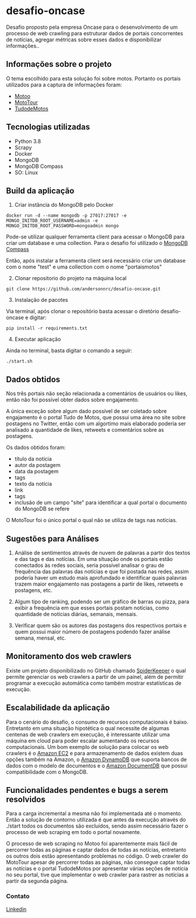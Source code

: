 # desafio-oncase

Desafio proposto pela empresa Oncase para o desenvolvimento de um processo de web crawling para estruturar dados de portais concorrentes de notícias, agregar métricas sobre esses dados e disponibilizar informações..

## Informações sobre o projeto

O tema escolhido para esta solução foi sobre motos. Portanto os portais utilizados para a captura de informações foram:

* [Motoo](https://www.motoo.com.br/)
* [MotoTour](https://mototour.com.br/)
* [TudodeMotos](https://tudodemotos.com.br/)

## Tecnologias utilizadas

* Python 3.8
* Scrapy
* Docker
* MongoDB
* MongoDB Compass
* SO: Linux

## Build da aplicação

1. Criar instância do MongoDB pelo Docker

```
docker run -d --name mongodb -p 27017:27017 -e MONGO_INITDB_ROOT_USERNAME=admin -e MONGO_INITDB_ROOT_PASSWORD=mongoadmin mongo
```

Pode-se utilizar qualquer ferramenta client para acessar o MongoDB para criar um database e uma collection. Para o desafio foi utilizado o [MongoDB Compass](https://www.mongodb.com/products/compass)

Então, após instalar a ferramenta client será necessário criar um database com o nome "test" e uma collection com o nome "portaismotos"

2. Clonar repositorio do projeto na máquina local

```
git clone https://github.com/andersonnrc/desafio-oncase.git
```

3. Instalação de pacotes

Via terminal, após clonar o repositório basta acessar o diretório desafio-oncase e digitar:

```
pip install -r requirements.txt
```

4. Executar aplicação

Ainda no terminal, basta digitar o comando a seguir:

```
./start.sh
```

## Dados obtidos

Nos três portais não seção relacionada a comentários de usuários ou likes, então não foi possível obter dados sobre engajamento.

A única exceção sobre algum dado possível de ser coletado sobre engajamento é o portal Tudo de Motos, que possui uma área no site sobre postagens no Twitter, então com um algortimo mais elaborado poderia ser analisado a quantidade de likes, retweets e comentários sobre as postagens.

Os dados obtidos foram:

- título da notícia
- autor da postagem
- data da postagem 
- tags
- texto da notícia
- link
- tags
- inclusão de um campo "site" para identificar a qual portal o documento do MongoDB se refere

O MotoTour foi o único portal o qual não se utiliza de tags nas notícias.

## Sugestões para Análises

1. Análise de sentimentos através de nuvem de palavras a partir dos textos e das tags e das notícias. Em uma situação onde os portais estão conectados às redes sociais, seria possível analisar o grau de frequência das palavras das notícias e que foi postada nas redes, assim poderia haver um estudo mais aprofundado e identificar quais palavras trazem maior engajamento nas postagens a partir de likes, retweets e postagens, etc.

2. Algum tipo de ranking, podendo ser um gráfico de barras ou pizza, para exibir a frequência em que esses portais postam notícias, como quantidade de notícias diárias, semanais, mensais.

3. Verificar quem são os autores das postagens dos respectivos portais e quem possui maior número de postagens podendo fazer análise semana, mensal, etc.

## Monitoramento dos web crawlers

Existe um projeto disponibilizado no GitHub chamado [SpiderKeeper](https://github.com/DormyMo/SpiderKeeper) o qual permite gerenciar os web crawlers a partir de um painel, além de permitir programar a execução automática como também mostrar estatísticas de execução.

## Escalabilidade da aplicação

Para o cenário do desafio, o consumo de recursos computacionais é baixo. Entretanto em uma situação hipotética o qual necessite de algumas centenas de web crawlers em execução, é interessante utilizar uma máquina em cloud para poder escalar aumentando os recursos computacionais. Um bom exemplo de solução para colocar os web crawlers é o [Amazon EC2](https://aws.amazon.com/pt/ec2/) e para armazenamento de dados existem duas opções também na Amazon, o [Amazon DynamoDB](https://aws.amazon.com/pt/dynamodb/features/) que suporta bancos de dados com o modelo de documentos e o [Amazon DocumentDB](https://aws.amazon.com/pt/documentdb/?c=db&sec=srv) que possui compatibilidade com o MongoDB.

## Funcionalidades pendentes e bugs a serem resolvidos

Para a carga incremental a mesma não foi implementada até o momento. Então a solução de contorno utilizada é que antes da execução através do ./start todos os documentos são excluídos, sendo assim necessário fazer o processo de web scraping em todo o portal novamente.

O processo de web scraping no Motoo foi aparentemente mais fácil de percorrer todas as páginas e captar dados de todas as notícias, entretanto os outros dois estão apresentando problemas no código. O web crawler do MotoTour apesar de percorrer todas as páginas, não consegue captar todas as notícias e o portal TudodeMotos por apresentar várias seções de notícia no seu portal, tive que implementar o web crawler para rastrer as notícias a partir da segunda página.

### Contato

[Linkedin](https://www.linkedin.com/in/anderson-ribeiro-carvalho)


